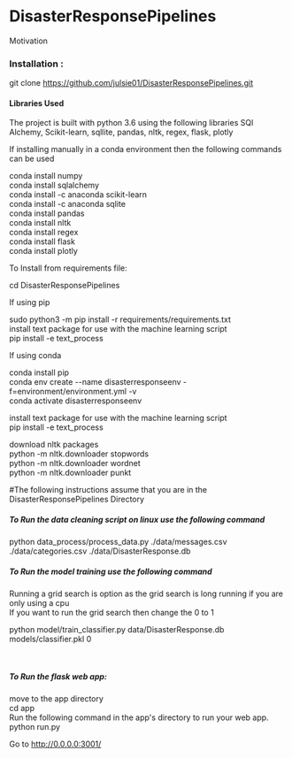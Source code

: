 # DisasterResponsePipelines

Motivation


<h3> Installation : </h3>

git clone https://github.com/julsie01/DisasterResponsePipelines.git

<h4> Libraries Used </h4>

The project is built with python 3.6 using the following libraries
SQl Alchemy, Scikit-learn, sqllite, pandas, nltk, regex, flask, plotly

If installing manually in a conda environment then the following commands can be used

conda install numpy <br>
conda install sqlalchemy <br>
conda install -c anaconda scikit-learn <br>
conda install -c anaconda sqlite <br>
conda install pandas <br>
conda install nltk <br>
conda install regex <br>
conda install flask <br>
conda install plotly <br>

To Install from requirements file: <br>

cd DisasterResponsePipelines <br>

If using pip <br>

sudo python3 -m pip install -r requirements/requirements.txt <br>
install text package for use with the machine learning script <br>
pip install -e text_process

If using conda <br>

conda install pip <br>
conda env create --name disasterresponseenv -f=environment/environment.yml -v <br>
conda activate disasterresponseenv <br>

install text package for use with the machine learning script <br>
pip install -e text_process

download nltk packages <br>
python -m nltk.downloader stopwords <br>
python -m nltk.downloader wordnet <br>
python -m nltk.downloader punkt <br>

#The following instructions assume that you are in the DisasterResponsePipelines Directory

<h5> To Run the data cleaning script on linux use the following command </h5>
python data_process/process_data.py ./data/messages.csv ./data/categories.csv ./data/DisasterResponse.db

<H5> To Run the model training use the following command <br> </h5>
Running a grid search is option as the grid search is long running if you are only using a cpu <br>
If you want to run the grid search then change the 0 to 1 <br>

python model/train_classifier.py data/DisasterResponse.db models/classifier.pkl 0

<br>
<h5>To Run the flask web app: <br></h5>
move to the app directory <br>
     cd app     <br>
Run the following command in the app's directory to run your web app. <br>
    python run.py <br>

Go to http://0.0.0.0:3001/ <br>
